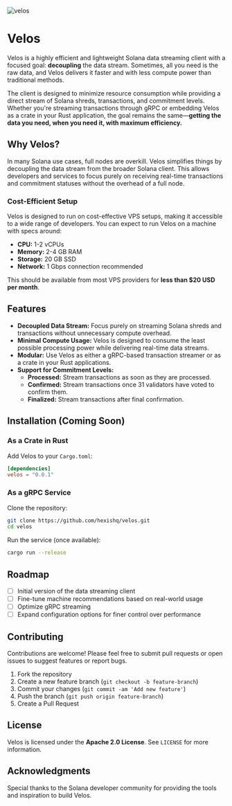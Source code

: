 ![velos](https://github.com/user-attachments/assets/bdc33f74-3873-4a35-8362-3855fd4729ff)

# Velos

Velos is a highly efficient and lightweight Solana data streaming client with a focused goal: **decoupling** the data stream. Sometimes, all you need is the raw data, and Velos delivers it faster and with less compute power than traditional methods.

The client is designed to minimize resource consumption while providing a direct stream of Solana shreds, transactions, and commitment levels. Whether you're streaming transactions through gRPC or embedding Velos as a crate in your Rust application, the goal remains the same—**getting the data you need, when you need it, with maximum efficiency.**

## Why Velos?

In many Solana use cases, full nodes are overkill. Velos simplifies things by decoupling the data stream from the broader Solana client. This allows developers and services to focus purely on receiving real-time transactions and commitment statuses without the overhead of a full node.

### Cost-Efficient Setup

Velos is designed to run on cost-effective VPS setups, making it accessible to a wide range of developers. You can expect to run Velos on a machine with specs around:

- **CPU:** 1-2 vCPUs
- **Memory:** 2-4 GB RAM
- **Storage:** 20 GB SSD
- **Network:** 1 Gbps connection recommended

This should be available from most VPS providers for **less than $20 USD per month**.

## Features

- **Decoupled Data Stream:** Focus purely on streaming Solana shreds and transactions without unnecessary compute overhead.
- **Minimal Compute Usage:** Velos is designed to consume the least possible processing power while delivering real-time data streams.
- **Modular:** Use Velos as either a gRPC-based transaction streamer or as a crate in your Rust applications.
- **Support for Commitment Levels:**
  - **Processed:** Stream transactions as soon as they are processed.
  - **Confirmed:** Stream transactions once 31 validators have voted to confirm them.
  - **Finalized:** Stream transactions after final confirmation.

## Installation (Coming Soon)

### As a Crate in Rust

Add Velos to your `Cargo.toml`:

```toml
[dependencies]
velos = "0.0.1"
```

### As a gRPC Service

Clone the repository:

```bash
git clone https://github.com/hexishq/velos.git
cd velos
```

Run the service (once available):

```bash
cargo run --release
```

## Roadmap

- [ ] Initial version of the data streaming client
- [ ] Fine-tune machine recommendations based on real-world usage
- [ ] Optimize gRPC streaming
- [ ] Expand configuration options for finer control over performance

## Contributing

Contributions are welcome! Please feel free to submit pull requests or open issues to suggest features or report bugs.

1. Fork the repository
2. Create a new feature branch (`git checkout -b feature-branch`)
3. Commit your changes (`git commit -am 'Add new feature'`)
4. Push the branch (`git push origin feature-branch`)
5. Create a Pull Request

## License

Velos is licensed under the **Apache 2.0 License**. See `LICENSE` for more information.

## Acknowledgments

Special thanks to the Solana developer community for providing the tools and inspiration to build Velos.
